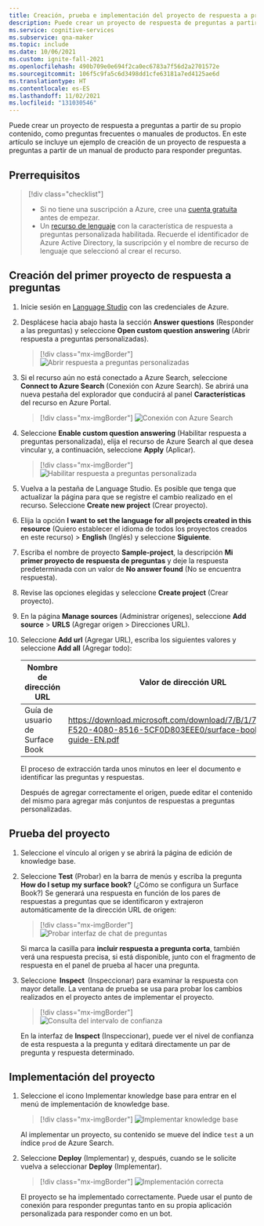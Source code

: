 ```yaml
---
title: Creación, prueba e implementación del proyecto de respuesta a preguntas
description: Puede crear un proyecto de respuesta de preguntas a partir de su propio contenido, como preguntas frecuentes o manuales de productos. En este artículo se incluye un ejemplo de creación de un proyecto de respuesta a preguntas a partir de una página web sencilla de preguntas frecuentes para responder preguntas.
ms.service: cognitive-services
ms.subservice: qna-maker
ms.topic: include
ms.date: 10/06/2021
ms.custom: ignite-fall-2021
ms.openlocfilehash: 490b709e0e694f2ca0ec6783a7f56d2a2701572e
ms.sourcegitcommit: 106f5c9fa5c6d3498dd1cfe63181a7ed4125ae6d
ms.translationtype: HT
ms.contentlocale: es-ES
ms.lasthandoff: 11/02/2021
ms.locfileid: "131030546"
---
```

Puede crear un proyecto de respuesta a preguntas a partir de su propio contenido, como preguntas frecuentes o manuales de productos. En este artículo se incluye un ejemplo de creación de un proyecto de respuesta a preguntas a partir de un manual de producto para responder preguntas.

## <a name="prerequisites"></a>Prerrequisitos

> [!div class="checklist"]
> * Si no tiene una suscripción a Azure, cree una [cuenta gratuita](https://azure.microsoft.com/free/cognitive-services/) antes de empezar.
> * Un [recurso de lenguaje](https://aka.ms/create-language-resource) con la característica de respuesta a preguntas personalizada habilitada. Recuerde el identificador de Azure Active Directory, la suscripción y el nombre de recurso de lenguaje que seleccionó al crear el recurso.

## <a name="create-your-first-question-answering-project"></a>Creación del primer proyecto de respuesta a preguntas

1. Inicie sesión en [Language Studio](https://language.azure.com/) con las credenciales de Azure.

2. Desplácese hacia abajo hasta la sección **Answer questions** (Responder a las preguntas) y seleccione **Open custom question answering** (Abrir respuesta a preguntas personalizadas).

    > [!div class="mx-imgBorder"]
    > ![Abrir respuesta a preguntas personalizadas](../media/create-test-deploy/open-custom-question-answering.png)

3. Si el recurso aún no está conectado a Azure Search, seleccione **Connect to Azure Search** (Conexión con Azure Search). Se abrirá una nueva pestaña del explorador que conducirá al panel **Características** del recurso en Azure Portal.

    > [!div class="mx-imgBorder"]
    > ![Conexión con Azure Search](../media/create-test-deploy/connect-to-azure-search.png)

4. Seleccione **Enable custom question answering** (Habilitar respuesta a preguntas personalizada), elija el recurso de Azure Search al que desea vincular y, a continuación, seleccione **Apply** (Aplicar).

    > [!div class="mx-imgBorder"]
    > ![Habilitar respuesta a preguntas personalizada](../media/create-test-deploy/enable-custom-question-answering.png)

5. Vuelva a la pestaña de Language Studio. Es posible que tenga que actualizar la página para que se registre el cambio realizado en el recurso. Seleccione **Create new project** (Crear proyecto).

6. Elija la opción **I want to set the language for all projects created in this resource** (Quiero establecer el idioma de todos los proyectos creados en este recurso) > **English** (Inglés) y seleccione **Siguiente**.

7. Escriba el nombre de proyecto **Sample-project**, la descripción **Mi primer proyecto de respuesta de preguntas** y deje la respuesta predeterminada con un valor de **No answer found** (No se encuentra respuesta).

8. Revise las opciones elegidas y seleccione **Create project** (Crear proyecto).

9. En la página **Manage sources** (Administrar orígenes), seleccione **Add source** > **URLS** (Agregar origen > Direcciones URL).

10. Seleccione **Add url** (Agregar URL), escriba los siguientes valores y seleccione **Add all** (Agregar todo):

    |Nombre de dirección URL|Valor de dirección URL|
    |--------|---------|
    |Guía de usuario de Surface Book |https://download.microsoft.com/download/7/B/1/7B10C82E-F520-4080-8516-5CF0D803EEE0/surface-book-user-guide-EN.pdf |

    El proceso de extracción tarda unos minutos en leer el documento e identificar las preguntas y respuestas.

    Después de agregar correctamente el origen, puede editar el contenido del mismo para agregar más conjuntos de respuestas a preguntas personalizadas.

## <a name="test-your-project"></a>Prueba del proyecto

1. Seleccione el vínculo al origen y se abrirá la página de edición de knowledge base.

2. Seleccione **Test** (Probar) en la barra de menús y escriba la pregunta **How do I setup my surface book?** (¿Cómo se configura un Surface Book?) Se generará una respuesta en función de los pares de respuestas a preguntas que se identificaron y extrajeron automáticamente de la dirección URL de origen:

    > [!div class="mx-imgBorder"]
    > ![Probar interfaz de chat de preguntas](../media/create-test-deploy/test-question.png)

    Si marca la casilla para **incluir respuesta a pregunta corta**, también verá una respuesta precisa, si está disponible, junto con el fragmento de respuesta en el panel de prueba al hacer una pregunta.

3. Seleccione  **Inspect**  (Inspeccionar) para examinar la respuesta con mayor detalle. La ventana de prueba se usa para probar los cambios realizados en el proyecto antes de implementar el proyecto.

    > [!div class="mx-imgBorder"]
    > ![Consulta del intervalo de confianza](../media/create-test-deploy/inspect-test.png)

    En la interfaz de **Inspect** (Inspeccionar), puede ver el nivel de confianza de esta respuesta a la pregunta y editará directamente un par de pregunta y respuesta determinado.

## <a name="deploy-your-project"></a>Implementación del proyecto

1. Seleccione el icono Implementar knowledge base para entrar en el menú de implementación de knowledge base.

    > [!div class="mx-imgBorder"]
    > ![Implementar knowledge base](../media/create-test-deploy/deploy-knowledge-base.png)

    Al implementar un proyecto, su contenido se mueve del índice `test` a un índice `prod` de Azure Search.

2. Seleccione **Deploy** (Implementar) y, después, cuando se le solicite vuelva a seleccionar **Deploy** (Implementar).

    > [!div class="mx-imgBorder"]
    > ![Implementación correcta](../media/create-test-deploy/successful-deployment.png)

    El proyecto se ha implementado correctamente. Puede usar el punto de conexión para responder preguntas tanto en su propia aplicación personalizada para responder como en un bot.
